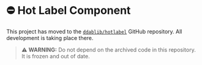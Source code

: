 # :no_entry: Hot Label Component

This project has moved to the [`ddablib/hotlabel`](https://github.com/ddablib/hotlabel) GitHub repository. All development is taking place there.

> :warning: **WARNING:** Do not depend on the archived code in this repository. It is frozen and out of date.
